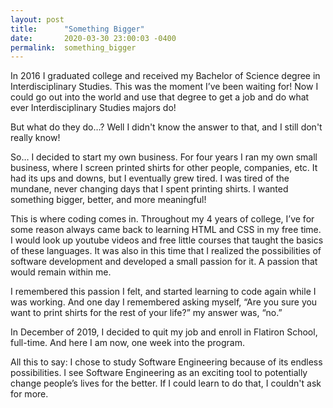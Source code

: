 ```yaml
---
layout: post
title:      "Something Bigger"
date:       2020-03-30 23:00:03 -0400
permalink:  something_bigger
---
```



In 2016 I graduated college and received my Bachelor of Science degree in Interdisciplinary Studies. This was the moment I’ve been waiting for! Now I could go out into the world and use that degree to get a job and do what ever Interdisciplinary Studies majors do!

But what do they do…? Well I didn't know the answer to that, and I still don't really know!

So… I decided to start my own business. For four years I ran my own small business, where I screen printed shirts for other people, companies, etc. It had its ups and downs, but I eventually grew tired. I was tired of the mundane, never changing days that I spent printing shirts. I wanted something bigger, better, and more meaningful!

This is where coding comes in. Throughout my 4 years of college, I’ve for some reason always came back to learning HTML and CSS in my free time. I would look up youtube videos and free little courses that taught the basics of these languages. It was also in this time that I realized the possibilities of software development and developed a small passion for it. A passion that would remain within me.

I remembered this passion I felt, and started learning to code again while I was working. And one day I remembered asking myself, “Are you sure you want to print shirts for the rest of your life?” my answer was, “no.”

In December of 2019, I decided to quit my job and enroll in Flatiron School, full-time. 
And here I am now, one week into the program. 

All this to say: I chose to study Software Engineering because of its endless possibilities. I see Software Engineering as an exciting tool to potentially change people’s lives for the better. If I could learn to do that, I couldn't ask for more.
